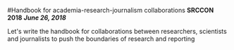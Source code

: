 
#Handbook for academia-research-journalism collaborations
**SRCCON 2018**
***June 26, 2018***

Let's write the handbook for collaborations between researchers, scientists and journalists to push the boundaries of research and reporting

